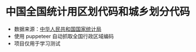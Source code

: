 # 中国全国统计用区划代码和城乡划分代码

- 数据来源：[中华人民共和国国家统计局](http://www.stats.gov.cn/sj/tjbz/tjyqhdmhcxhfdm/2022/32/01/320102.html)
- 使用 puppeteer 自动抓取全国行政区域编码
- 项目仅用于学习测试
